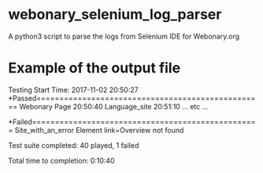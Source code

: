 # webonary_selenium_log_parser
A python3 script to parse the logs from Selenium IDE for Webonary.org


# Example of the output file

Testing Start Time: 2017-11-02 20:50:27
*Passed==================================================
Webonary Page           20:50:40
Language_site           20:51:10
... etc ...

*Failed==================================================
Site_with_an_error         Element link=Overview not found

Test suite completed: 40 played, 1 failed

Total time to completion: 0:10:40
